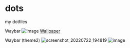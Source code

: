 # dots
my dotfiles

Waybar
![image](https://user-images.githubusercontent.com/92317276/201674532-0c08e406-0411-4e30-8e77-49524a73a07f.png)
[Wallpaper](https://i.ibb.co/bFDRdMB/backiee-129376-landscape.jpg)

Waybar (theme2)
![screenshot_20220722_194819](https://user-images.githubusercontent.com/92317276/185178605-72d9dc84-f94d-4e33-8b26-355cda8ad3b0.png)
![image](https://user-images.githubusercontent.com/92317276/202684946-941c2a21-4e48-4a79-90cd-ef4a803ac5f9.png)
